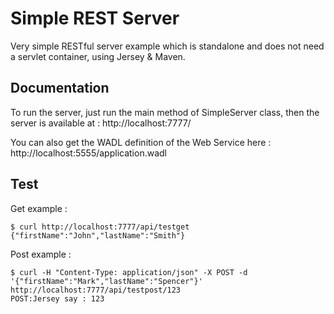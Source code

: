 Simple REST Server
==================

Very simple RESTful server example which is standalone and does not need a servlet container, using Jersey & Maven.

Documentation
-------------

To run the server, just run the main method of SimpleServer class, then the server is available at :
http://localhost:7777/

You can also get the WADL definition of the Web Service here :
http://localhost:5555/application.wadl

Test
----

Get example :
```
$ curl http://localhost:7777/api/testget
{"firstName":"John","lastName":"Smith"}
```

Post example :
```
$ curl -H "Content-Type: application/json" -X POST -d '{"firstName":"Mark","lastName":"Spencer"}' http://localhost:7777/api/testpost/123
POST:Jersey say : 123
```